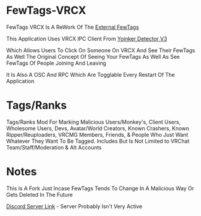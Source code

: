 # FewTags-VRCX
FewTags VRCX Is A ReWork Of The
[External FewTags](https://github.com/Fewdys/FewTags/tree/main/FewTags/FewTags%20External)

This Application Uses VRCX IPC Client From
[Yoinker Detector V3](https://yd.just-h.party/)

Which Allows Users To Click On Someone On VRCX And See Their FewTags As Well The Original Concept Of Seeing Your FewTags As Well As See FewTags Of People Joining And Leaving

It Is Also A OSC And RPC Which Are Togglable Every Restart Of The Application

# Tags/Ranks
Tags/Ranks Mod For Marking Malicious Users/Monkey's, Client Users, Wholesome Users, Devs, 
Avatar/World Creators, Known Crashers, Known Ripper/Reuploaders, VRCMG Members, Friends, 
& People Who Just Want Whatever They Want To Be Tagged. Includes But Is Not Limited to VRChat Team/Staff/Moderation & Alt Accounts

# Notes
This Is A Fork Just Incase FewTags Tends To Change In A Malicious Way Or Gets Deleted In The Future

[Discord Server Link](https://discord.gg/EN4RrZR) - Server Probably Isn't Very Active
